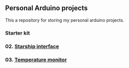 ## Personal Arduino projects

This a repository for storing my personal arduino projects.

### Starter kit
### 02. [Starship interface](/starter-kit/02-starship-interface/)
### 03. [Temperature monitor](/starter-kit/03-temperature/)
